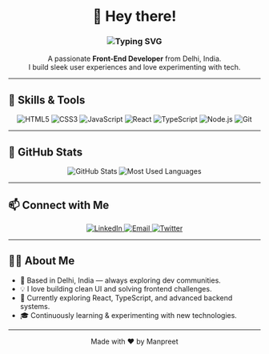 <h1 align="center">👋 Hey there!</h1>

<h3 align="center">
 <img src="https://readme-typing-svg.demolab.com?font=Fira+Code&size=24&pause=1000&color=F70000&center=true&vCenter=true&multiline=true&width=650&height=100&lines=Hey+there!+I'm+Manpreet+Singh;Front-End+Developer+from+India" alt="Typing SVG" />

</h3>

<p align="center">
  A passionate <strong>Front-End Developer</strong> from Delhi, India.<br>
  I build sleek user experiences and love experimenting with tech.
</p>

---

## 🔧 Skills & Tools

<p align="center">
  <img src="https://img.shields.io/badge/HTML5-E34F26?logo=html5&logoColor=white&style=for-the-badge" alt="HTML5"/>
  <img src="https://img.shields.io/badge/CSS3-1572B6?logo=css3&logoColor=white&style=for-the-badge" alt="CSS3"/>
  <img src="https://img.shields.io/badge/JavaScript-F7DF1E?logo=javascript&logoColor=black&style=for-the-badge" alt="JavaScript"/>
  <img src="https://img.shields.io/badge/React-61DAFB?logo=react&logoColor=black&style=for-the-badge" alt="React"/>
  <img src="https://img.shields.io/badge/TypeScript-3178C6?logo=typescript&logoColor=white&style=for-the-badge" alt="TypeScript"/>
  <img src="https://img.shields.io/badge/Node.js-339933?logo=nodedotjs&logoColor=white&style=for-the-badge" alt="Node.js"/>
  <img src="https://img.shields.io/badge/Git-F05032?logo=git&logoColor=white&style=for-the-badge" alt="Git"/>
</p>

---

## 🚀 GitHub Stats

<p align="center">
  <img src="https://github-readme-stats.vercel.app/api?username=manpreetnub23&show_icons=true&theme=radical" alt="GitHub Stats"/>
  <img src="https://github-readme-stats.vercel.app/api/top-langs/?username=manpreetnub23&layout=compact&theme=vision-friendly-dark" alt="Most Used Languages"/>
</p>

---

## 📫 Connect with Me

<p align="center">
  <a href="https://www.linkedin.com/in/manpreetnub23">
    <img src="https://img.shields.io/badge/LinkedIn-0A66C2?logo=linkedin&logoColor=white&style=for-the-badge" alt="LinkedIn"/>
  </a>
  <a href="mailto:singhmanpreet0107@gmail.com">
    <img src="https://img.shields.io/badge/Email-D14836?logo=gmail&logoColor=white&style=for-the-badge" alt="Email"/>
  </a>
  <a href="https://x.com/manpreetnub23">
    <img src="https://img.shields.io/badge/Twitter-1DA1F2?logo=twitter&logoColor=white&style=for-the-badge" alt="Twitter"/>
  </a>
</p>

---

## 👨‍💻 About Me

- 📍 Based in Delhi, India — always exploring dev communities.
- 💡 I love building clean UI and solving frontend challenges.
- 🚀 Currently exploring React, TypeScript, and advanced backend systems.
- 🎓 Continuously learning & experimenting with new technologies.

---

<p align="center">
  Made with ❤️ by Manpreet
</p>
